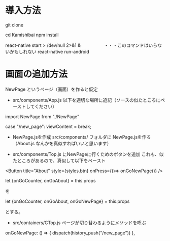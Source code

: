 # 導入方法

git clone

cd Kamishibai
npm install


react-native start > /dev/null 2>&1 & 　　　　　・・・このコマンドはいらないかもしれない
react-native run-android


# 画面の追加方法
NewPage というページ（画面）を作ると仮定

- src/components/App.js
以下を適切な場所に追記（ソースの似たところにペーストしてください）

import NewPage from "./NewPage"


case "/new_page":
  viewContent = <NewPage />
  break;


- NewPage.jsを作成
src/components/ フォルダに NewPage.jsを作る
（About.js なんかを真似すればいいと思います）


- src/components/Top.js にNewPageに行くためのボタンを追加
これも、似たところがあるので、真似して以下をペースト

<Button
  title="About"
  style={styles.btn}
  onPress={()=> onGoNewPage()} />


let {onGoCounter, onGoAbout} = this.props

を

let {onGoCounter, onGoAbout, onGoNewPage} = this.props

とする。


- src/containers/CTop.js
ページが切り替わるようにメソッドを呼ぶ


onGoNewPage: () => {
  dispatch(history_push("/new_page"))
},
